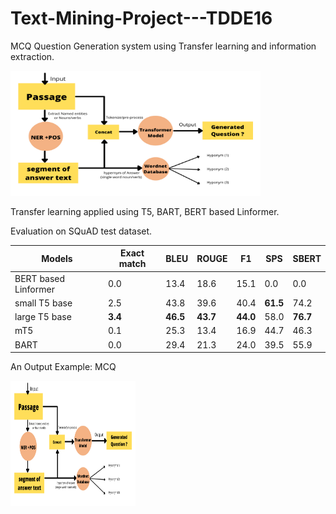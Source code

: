 # Text-Mining-Project---TDDE16
MCQ Question Generation system using Transfer learning and information extraction.

<img src="https://github.com/jkenavdekar/Text-Mining-Project---TDDE16/blob/main/QG%20block.png" width="400" height="200">

Transfer learning applied using T5, BART, BERT based Linformer.

Evaluation on SQuAD test dataset.

|    Models     |  Exact match  |  BLEU  |  ROUGE  |  F1  |  SPS  |  SBERT  |
| ----- | ------ | ----- | ----- | -----| ----- | ----- |
| BERT based Linformer  | 0.0 | 13.4 | 18.6 | 15.1 | 0.0 | 0.0 |
| small T5 base  | 2.5 | 43.8 | 39.6 | 40.4 | **61.5** | 74.2 |
| large T5 base  | **3.4** | **46.5** | **43.7** | **44.0** | 58.0 | **76.7** |
| mT5  | 0.1 | 25.3 | 13.4 | 16.9 | 44.7 | 46.3 |
| BART  | 0.0 | 29.4 | 21.3 | 24.0 | 39.5 | 55.9 |

An Output Example: MCQ

<img src="https://github.com/jkenavdekar/Text-Mining-Project---TDDE16/blob/main/QG%20block.png" width="200" height="200">
